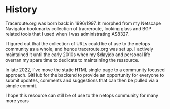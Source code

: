 # History

Traceroute.org was born back in 1996/1997. It morphed from my Netscape Navigator bookmarks collection of tracreroute, looking glass and BGP related tools that I used when I was administrating AS8327.

I figured out that the collection of URLs could be of use to the netops community as a whole, and hence traceroute.org was set up. I actively maintained it until the early 2010s when my $dayjob and personal life overran my spare time to dedicate to maintaining the ressource.

In late 2022, I've move the static HTML single page to a community focused approach. GitHub for the backend to provide an opportunity for everyone to submit updates, comments and suggestions that can then be pulled via a simple commit.

I hope this resource can still be of use to the netops community for many more years
